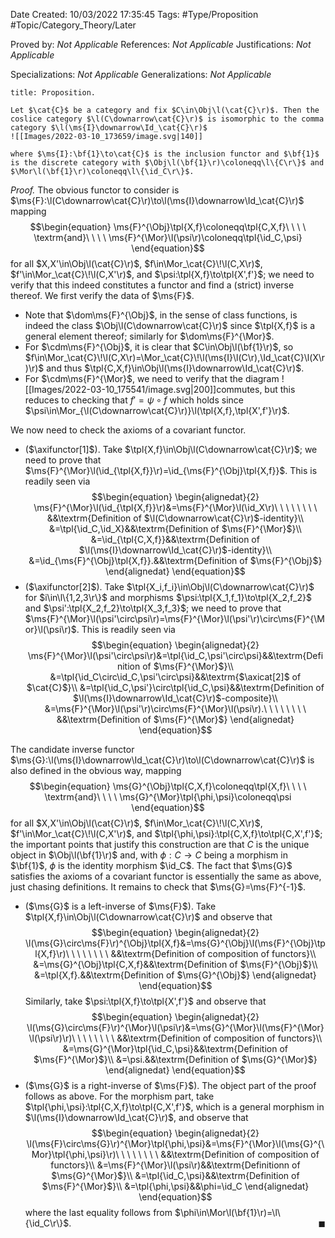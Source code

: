 <div class="topSpace"></div>

Date Created: 10/03/2022 17:35:45
Tags: #Type/Proposition #Topic/Category_Theory/Later

Proved by: <i>Not Applicable</i>
References: <i>Not Applicable</i>
Justifications: <i>Not Applicable</i>

Specializations: <i>Not Applicable</i>
Generalizations: <i>Not Applicable</i>

``` ad-Proposition
title: Proposition.

Let $\cat{C}$ be a category and fix $C\in\Obj\l(\cat{C}\r)$. Then the coslice category $\l(C\downarrow\cat{C}\r)$ is isomorphic to the comma category $\l(\ms{I}\downarrow\Id_\cat{C}\r)$
![[Images/2022-03-10_173659/image.svg|140]]

where $\ms{I}:\bf{1}\to\cat{C}$ is the inclusion functor and $\bf{1}$ is the discrete category with $\Obj\l(\bf{1}\r)\coloneqq\l\{C\r\}$ and $\Mor\l(\bf{1}\r)\coloneqq\l\{\id_C\r\}$.

```

<i>Proof.</i> The obvious functor to consider is $\ms{F}:\l(C\downarrow\cat{C}\r)\to\l(\ms{I}\downarrow\Id_\cat{C}\r)$ mapping
$$\begin{equation}
    \ms{F}^{\Obj}\tpl{X,f}\coloneqq\tpl{C,X,f}\ \ \ \ \textrm{and}\ \ \ \ \ms{F}^{\Mor}\l(\psi\r)\coloneqq\tpl{\id_C,\psi}
\end{equation}$$
for all $X,X'\in\Obj\l(\cat{C}\r)$, $f\in\Mor_\cat{C}\!\l(C,X\r)$, $f'\in\Mor_\cat{C}\!\l(C,X'\r)$, and $\psi:\tpl{X,f}\to\tpl{X',f'}$; we need to verify that this indeed constitutes a functor and find a (strict) inverse thereof. We first verify the data of $\ms{F}$.
* Note that $\dom\ms{F}^{\Obj}$, in the sense of class functions, is indeed the class $\Obj\l(C\downarrow\cat{C}\r)$ since $\tpl{X,f}$ is a general element thereof; similarly for $\dom\ms{F}^{\Mor}$.
* For $\cdm\ms{F}^{\Obj}$, it is clear that $C\in\Obj\l(\bf{1}\r)$, so $f\in\Mor_\cat{C}\!\l(C,X\r)=\Mor_\cat{C}\!\l(\ms{I}\l(C\r),\Id_\cat{C}\l(X\r)\r)$ and thus $\tpl{C,X,f}\in\Obj\l(\ms{I}\downarrow\Id_\cat{C}\r)$.
* For $\cdm\ms{F}^{\Mor}$, we need to verify that the diagram
![[Images/2022-03-10_175541/image.svg|200]]commutes, but this reduces to checking that $f'=\psi\circ f$ which holds since $\psi\in\Mor_{\l(C\downarrow\cat{C}\r)}\l(\tpl{X,f},\tpl{X',f'}\r)$.

We now need to check the axioms of a covariant functor.
* ($\axifunctor[1]$). Take $\tpl{X,f}\in\Obj\l(C\downarrow\cat{C}\r)$; we need to prove that $\ms{F}^{\Mor}\l(\id_{\tpl{X,f}}\r)=\id_{\ms{F}^{\Obj}\tpl{X,f}}$. This is readily seen via
$$\begin{equation}
    \begin{alignedat}{2}
        \ms{F}^{\Mor}\l(\id_{\tpl{X,f}}\r)&=\ms{F}^{\Mor}\l(\id_X\r)\ \ \ \ \ \ \ \ &&\textrm{Definition of $\l(C\downarrow\cat{C}\r)$-identity}\\
        &=\tpl{\id_C,\id_X}&&\textrm{Definition of $\ms{F}^{\Mor}$}\\
        &=\id_{\tpl{C,X,f}}&&\textrm{Definition of $\l(\ms{I}\downarrow\Id_\cat{C}\r)$-identity}\\
        &=\id_{\ms{F}^{\Obj}\tpl{X,f}}.&&\textrm{Definition of $\ms{F}^{\Obj}$}
    \end{alignedat}
\end{equation}$$
* ($\axifunctor[2]$). Take $\tpl{X_i,f_i}\in\Obj\l(C\downarrow\cat{C}\r)$ for $i\in\l\{1,2,3\r\}$ and morphisms $\psi:\tpl{X_1,f_1}\to\tpl{X_2,f_2}$ and $\psi':\tpl{X_2,f_2}\to\tpl{X_3,f_3}$; we need to prove that $\ms{F}^{\Mor}\l(\psi'\circ\psi\r)=\ms{F}^{\Mor}\l(\psi'\r)\circ\ms{F}^{\Mor}\l(\psi\r)$. This is readily seen via
$$\begin{equation}
    \begin{alignedat}{2}
        \ms{F}^{\Mor}\l(\psi'\circ\psi\r)&=\tpl{\id_C,\psi'\circ\psi}&&\textrm{Definition of $\ms{F}^{\Mor}$}\\
        &=\tpl{\id_C\circ\id_C,\psi'\circ\psi}&&\textrm{$\axicat[2]$ of $\cat{C}$}\\
        &=\tpl{\id_C,\psi'}\circ\tpl{\id_C,\psi}&&\textrm{Definition of $\l(\ms{I}\downarrow\Id_\cat{C}\r)$-composite}\\
        &=\ms{F}^{\Mor}\l(\psi'\r)\circ\ms{F}^{\Mor}\l(\psi\r).\ \ \ \ \ \ \ \ &&\textrm{Definition of $\ms{F}^{\Mor}$}
    \end{alignedat}
\end{equation}$$

The candidate inverse functor $\ms{G}:\l(\ms{I}\downarrow\Id_\cat{C}\r)\to\l(C\downarrow\cat{C}\r)$ is also defined in the obvious way, mapping
$$\begin{equation}
    \ms{G}^{\Obj}\tpl{C,X,f}\coloneqq\tpl{X,f}\ \ \ \ \textrm{and}\ \ \ \ \ms{G}^{\Mor}\tpl{\phi,\psi}\coloneqq\psi
\end{equation}$$
for all $X,X'\in\Obj\l(\cat{C}\r)$, $f\in\Mor_\cat{C}\!\l(C,X\r)$, $f'\in\Mor_\cat{C}\!\l(C,X'\r)$, and $\tpl{\phi,\psi}:\tpl{C,X,f}\to\tpl{C,X',f'}$; the important points that justify this construction are that $C$ is the unique object in $\Obj\l(\bf{1}\r)$ and, with $\phi:C\to C$ being a morphism in $\bf{1}$, $\phi$ is the identity morphism $\id_C$. The fact that $\ms{G}$ satisfies the axioms of a covariant functor is essentially the same as above, just chasing definitions. It remains to check that $\ms{G}=\ms{F}^{-1}$.
* ($\ms{G}$ is a left-inverse of $\ms{F}$). Take $\tpl{X,f}\in\Obj\l(C\downarrow\cat{C}\r)$ and observe that
$$\begin{equation}
    \begin{alignedat}{2}
        \l(\ms{G}\circ\ms{F}\r)^{\Obj}\tpl{X,f}&=\ms{G}^{\Obj}\l(\ms{F}^{\Obj}\tpl{X,f}\r)\ \ \ \ \ \ \ \ &&\textrm{Definition of composition of functors}\\
        &=\ms{G}^{\Obj}\tpl{C,X,f}&&\textrm{Definition of $\ms{F}^{\Obj}$}\\
        &=\tpl{X,f}.&&\textrm{Definition of $\ms{G}^{\Obj}$}
    \end{alignedat}
\end{equation}$$
Similarly, take $\psi:\tpl{X,f}\to\tpl{X',f'}$ and observe that
$$\begin{equation}
    \begin{alignedat}{2}
        \l(\ms{G}\circ\ms{F}\r)^{\Mor}\l(\psi\r)&=\ms{G}^{\Mor}\l(\ms{F}^{\Mor}\l(\psi\r)\r)\ \ \ \ \ \ \ \ &&\textrm{Definition of composition of functors}\\
        &=\ms{G}^{\Mor}\tpl{\id_C,\psi}&&\textrm{Definition of $\ms{F}^{\Mor}$}\\
        &=\psi.&&\textrm{Definition of $\ms{G}^{\Mor}$}
    \end{alignedat}
\end{equation}$$
* ($\ms{G}$ is a right-inverse of $\ms{F}$). The object part of the proof follows as above. For the morphism part, take $\tpl{\phi,\psi}:\tpl{C,X,f}\to\tpl{C,X',f'}$, which is a general morphism in $\l(\ms{I}\downarrow\Id_\cat{C}\r)$, and observe that
$$\begin{equation}
    \begin{alignedat}{2}
        \l(\ms{F}\circ\ms{G}\r)^{\Mor}\tpl{\phi,\psi}&=\ms{F}^{\Mor}\l(\ms{G}^{\Mor}\tpl{\phi,\psi}\r)\ \ \ \ \ \ \ \ &&\textrm{Definition of composition of functors}\\
        &=\ms{F}^{\Mor}\l(\psi\r)&&\textrm{Definitionn of $\ms{G}^{\Mor}$}\\
        &=\tpl{\id_C,\psi}&&\textrm{Definition of $\ms{F}^{\Mor}$}\\
        &=\tpl{\phi,\psi}&&\phi=\id_C
    \end{alignedat}
\end{equation}$$
where the last equality follows from $\phi\in\Mor\l(\bf{1}\r)=\l\{\id_C\r\}$.<span style="float:right;">$\blacksquare$</span>
